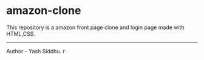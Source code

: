 # amazon-clone
This repository is a amazon front page clone and login page made with HTML,CSS.
<br><hr>
Author - Yash Siddhu.
r